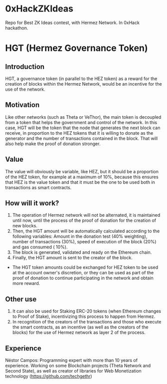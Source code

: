 # 0xHackZKIdeas
Repo for Best ZK Ideas contest, with Hermez Network. In 0xHack hackathon.

# HGT (Hermez Governance Token)

## Introduction

HGT, a governance token (in parallel to the HEZ token) as a reward for the creation of blocks within the Hermez Network, would be an incentive for the use of the network.

## Motivation

Like other networks (such as Theta or VeThor), the main token is decoupled from a token that helps the government and control of the network. In this case, HGT will be the token that the node that generates the next block can receive, in proportion to the HEZ tokens that it is willing to donate as the generator and the number of transactions contained in the block.
That will also help make the proof of donation stronger.

## Value

The value will obviously be variable, like HEZ, but it should be a proportion of the HEZ token, for example at a maximum of 10%, because this ensures that HEZ is the value token and that it must be the one to be used both in transactions as smart contracts.

## How will it work?

1. The operation of Hermez network will not be alternated, it is maintained until now, until the process of the proof of donation for the creation of new blocks.
2. Then, the HGT amount will be automatically calculated according to the following variables: Amount in the donation test (40% weighting), number of transactions (30%), speed of execution of the block (20%) and gas consumed ( 10%).
3. The block is generated, validated and ready on the Ethereum chain.
4. Finally, the HGT amount is sent to the creator of the block.

* The HGT token amounts could be exchanged for HEZ token to be used at the account owner's discretion, or they can be used as part of the proof of donation to continue participating in the network and obtain more reward.


## Other use

1. It can also be used for Staking ERC-20 tokens (when Ethereum changes to Proof of Stake), incentivizing this process to happen from Hermez.
2. In recognition of the creators of the transactions and those who execute the smart contracts, as an incentive (as well as the creators of the blocks) for the use of Hermez network as layer 2 of the process.

## Experience

Néstor Campos: Programming expert with more than 10 years of experience. Working on some Blockchain projects (Theta Network and Second State), as well as creator of libraries for Web Monetization technology (https://github.com/techgethr)
